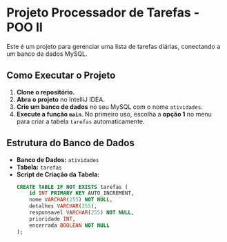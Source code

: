 # Projeto Processador de Tarefas - POO II

Este é um projeto para gerenciar uma lista de tarefas diárias, conectando a um banco de dados MySQL.

## Como Executar o Projeto

1.  **Clone o repositório.**
2.  **Abra o projeto** no IntelliJ IDEA.
3.  **Crie um banco de dados** no seu MySQL com o nome `atividades`.
4.  **Execute a função `main`**. No primeiro uso, escolha a **opção 1** no menu para criar a tabela `tarefas` automaticamente.

## Estrutura do Banco de Dados

- **Banco de Dados:** `atividades`
- **Tabela:** `tarefas`
- **Script de Criação da Tabela:**
  ```sql
  CREATE TABLE IF NOT EXISTS tarefas (
      id INT PRIMARY KEY AUTO_INCREMENT,
      nome VARCHAR(255) NOT NULL,
      detalhes VARCHAR(255),
      responsavel VARCHAR(255) NOT NULL,
      prioridade INT,
      encerrada BOOLEAN NOT NULL
  );
  ```